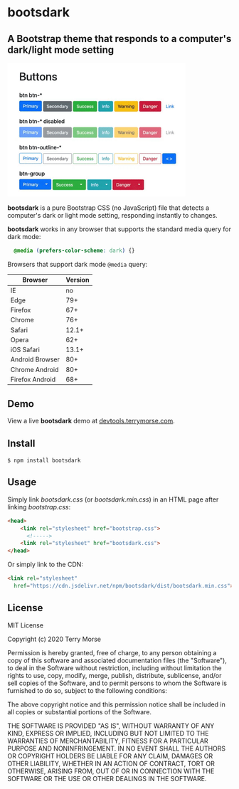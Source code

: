 # bootsdark

A Bootstrap theme that responds to a computer's dark/light mode setting
---
![bootsdark demo](docs/bootsdark-buttons.gif)

**bootsdark** is a pure Bootstrap CSS (no JavaScript) file that detects a
 computer's dark or light mode setting, responding instantly to changes.
 
**bootsdark** works in any browser that supports the standard media query for
dark mode:
 
```css
  @media (prefers-color-scheme: dark) {}
```
Browsers that support dark mode `@media` query:

Browser         | Version
--------------- | -------
IE              | no
Edge            | 79+
Firefox         | 67+
Chrome          | 76+
Safari          | 12.1+
Opera           | 62+
iOS Safari      | 13.1+
Android Browser | 80+
Chrome Android  | 80+
Firefox Android | 68+

## Demo

View a live **bootsdark** demo at [devtools.terrymorse.com](https://devtools.terrymorse.com/bootsdark-demo/index.html).

## Install
```shell script
$ npm install bootsdark
```

## Usage
Simply link *bootsdark.css* (or *bootsdark.min.css*) in an HTML page after
linking *bootstrap.css*:
```html
<head>
    <link rel="stylesheet" href="bootstrap.css">
      <!----->
    <link rel="stylesheet" href="bootsdark.css">
</head>
```
Or simply link to the CDN:
```html
<link rel="stylesheet"
  href="https://cdn.jsdelivr.net/npm/bootsdark/dist/bootsdark.min.css">
```

## License

MIT License

Copyright (c) 2020 Terry Morse

Permission is hereby granted, free of charge, to any person obtaining a copy
of this software and associated documentation files (the "Software"), to deal
in the Software without restriction, including without limitation the rights
to use, copy, modify, merge, publish, distribute, sublicense, and/or sell
copies of the Software, and to permit persons to whom the Software is
furnished to do so, subject to the following conditions:

The above copyright notice and this permission notice shall be included in all
copies or substantial portions of the Software.

THE SOFTWARE IS PROVIDED "AS IS", WITHOUT WARRANTY OF ANY KIND, EXPRESS OR
IMPLIED, INCLUDING BUT NOT LIMITED TO THE WARRANTIES OF MERCHANTABILITY,
FITNESS FOR A PARTICULAR PURPOSE AND NONINFRINGEMENT. IN NO EVENT SHALL THE
AUTHORS OR COPYRIGHT HOLDERS BE LIABLE FOR ANY CLAIM, DAMAGES OR OTHER
LIABILITY, WHETHER IN AN ACTION OF CONTRACT, TORT OR OTHERWISE, ARISING FROM,
OUT OF OR IN CONNECTION WITH THE SOFTWARE OR THE USE OR OTHER DEALINGS IN THE
SOFTWARE.
